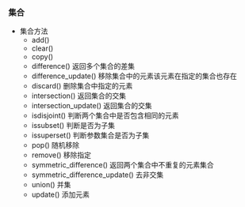 ### 集合
+ 集合方法
    + add()
    + clear()
    + copy()
    + difference() 返回多个集合的差集
    + difference_update() 移除集合中的元素该元素在指定的集合也存在
    + discard() 删除集合中指定的元素
    + intersection() 返回集合的交集
    + intersection_update() 返回集合的交集
    + isdisjoint() 判断两个集合中是否包含相同的元素
    + issubset() 判断是否为子集
    + issuperset() 判断参数集合是否为子集
    + pop() 随机移除
    + remove() 移除指定
    + symmetric_difference() 返回两个集合中不重复的元素集合
    + symmetric_difference_update() 去非交集
    + union() 并集
    + update() 添加元素